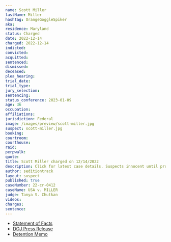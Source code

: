 ```yaml
---
name: Scott Miller
lastName: Miller
hashtag: OrangeGoggleSpiker
aka:
residence: Maryland
status: Charged
date: 2022-12-14
charged: 2022-12-14
indicted:
convicted:
acquitted:
sentenced:
dismissed:
deceased:
plea_hearing:
trial_date:
trial_type:
jury_selection:
sentencing:
status_conference: 2023-01-09
age: 36
occupation:
affiliations:
jurisdiction: Federal
image: /images/preview/scott-miller.jpg
suspect: scott-miller.jpg
booking:
courtroom:
courthouse:
raid:
perpwalk:
quote:
title: Scott Miller charged on 12/14/2022
description: Click for latest case details. Suspects innocent until proven guilty.
author: seditiontrack
layout: suspect
published: true
caseNumber: 22-cr-0412
caseName: USA v. MILLER
judge: Tanya S. Chutkan
videos:
charges:
sentence:
---
```

- [Statement of Facts](https://www.documentcloud.org/documents/23463013-scott-miller)
- [DOJ Press Release](https://www.justice.gov/usao-dc/pr/maryland-man-arrested-felony-charges-actions-during-jan-6-capitol-breach)
- [Detention Memo](https://twitter.com/seditiontrack/status/1606685008319717378)
